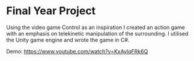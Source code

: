 # Final Year Project
 
Using the video game Control as an inspiration I created an action game with an emphasis on telekinetic manipulation of the surrounding. I utilised the Unity game engine and wrote the game in C#.

Demo: https://www.youtube.com/watch?v=KxAylqFRk6Q
